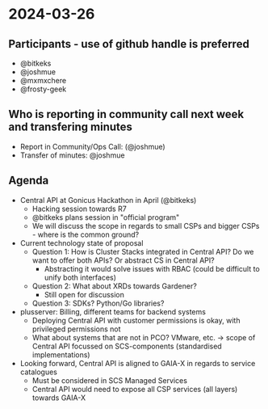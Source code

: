 # 2024-03-26

## Participants - use of github handle is preferred

- @bitkeks
- @joshmue
- @mxmxchere
- @frosty-geek

## Who is reporting in community call next week and transfering minutes

- Report in Community/Ops Call: (@joshmue)
- Transfer of minutes: @joshmue

## Agenda

- Central API at Gonicus Hackathon in April (@bitkeks)
    - Hacking session towards R7
    - @bitkeks plans session in "official program"
    - We will discuss the scope in regards to small CSPs and bigger CSPs - where is the common ground?
- Current technology state of proposal
    - Question 1: How is Cluster Stacks integrated in Central API? Do we want to offer both APIs? Or abstract CS in Central API?
        - Abstracting it would solve issues with RBAC (could be difficult to unify both interfaces)
    - Question 2: What about XRDs towards Gardener?
        - Still open for discussion
    - Question 3: SDKs? Python/Go libraries?
- plusserver: Billing, different teams for backend systems
    - Deploying Central API with customer permissions is okay, with privileged permissions not
    - What about systems that are not in PCO? VMware, etc. -> scope of Central API focussed on SCS-components (standardised implementations)
- Looking forward, Central API is aligned to GAIA-X in regards to service catalogues
    - Must be considered in SCS Managed Services
    - Central API would need to expose all CSP services (all layers) towards GAIA-X
